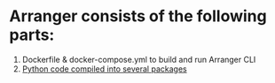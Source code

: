# Arranger consists of the following parts:

1. Dockerfile & docker-compose.yml to build and run Arranger CLI
2. [Python code compiled into several packages](../../python3/packages/README.md) 